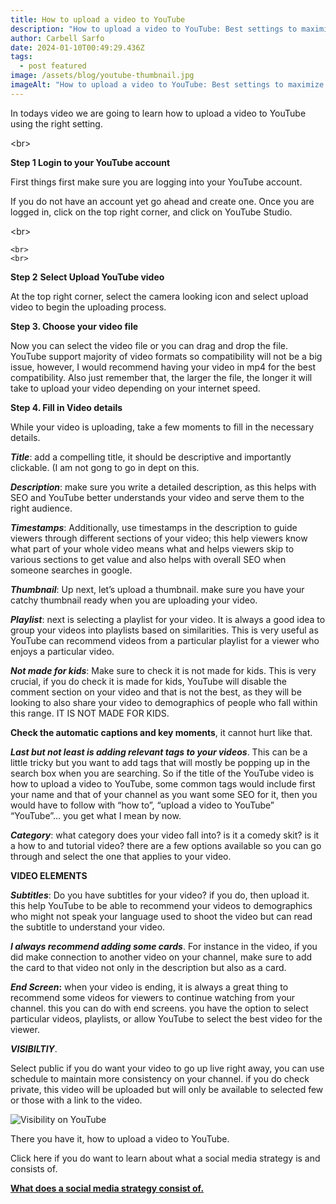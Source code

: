 ```yaml
---
title: How to upload a video to YouTube
description: "How to upload a video to YouTube: Best settings to maximize views"
author: Carbell Sarfo
date: 2024-01-10T00:49:29.436Z
tags:
  - post featured
image: /assets/blog/youtube-thumbnail.jpg
imageAlt: "How to upload a video to YouTube: Best settings to maximize views"
---
```

In todays video we are going to learn how to upload a video to YouTube using the right setting.

<﻿br>

**Step 1 Login to your YouTube account**

First things first make sure you are logging into your YouTube account.

If you do not have an account yet go ahead and create one. Once you are logged in, click on the top right corner, and click on YouTube Studio.



<﻿br>

```
<br>
<br>
```

**Step 2** **Select Upload YouTube video**

At the top right corner, select the camera looking icon and select upload video to begin the uploading process.

**Step 3. Choose your video file**

Now you can select the video file or you can drag and drop the file. YouTube support majority of video formats so compatibility will not be a big issue, however, I would recommend having your video in mp4 for the best compatibility. Also just remember that, the larger the file, the longer it will take to upload your video depending on your internet speed.

**Step 4. Fill in Video details**

While your video is uploading, take a few moments to fill in the necessary details.

***Title***: add a compelling title, it should be descriptive and importantly clickable. (I am not gong to go in dept on this.

***Description***: make sure you write a detailed description, as this helps with SEO and YouTube better understands your video and serve them to the right audience.

***Timestamps***: Additionally, use timestamps in the description to guide viewers through different sections of your video; this help viewers know what part of your whole video means what and helps viewers skip to various sections to get value and also helps with overall SEO when someone searches in google.

***Thumbnail***: Up next, let’s upload a thumbnail. make sure you have your catchy thumbnail ready when you are uploading your video.

***Playlist***: next is selecting a playlist for your video. It is always a good idea to group your videos into playlists based on similarities. This is very useful as YouTube can recommend videos from a particular playlist for a viewer who enjoys a particular video.

***Not made for kids***: Make sure to check it is not made for kids. This is very crucial, if you do check it is made for kids, YouTube will disable the comment section on your video and that is not the best, as they will be looking to also share your video to demographics of people who fall within this range. IT IS NOT MADE FOR KIDS.

**Check the automatic captions and key moments**, it cannot hurt like that.

***Last but not least is adding relevant tags to your videos***. This can be a little tricky but you want to add tags that will mostly be popping up in the search box when you are searching. So if the title of the YouTube video is how to upload a video to YouTube, some common tags would include first your name and that of your channel as you want some SEO for it, then you would have to follow with “how to”, “upload a video to YouTube” “YouTube”… you get what I mean by now.

***Category***: what category does your video fall into? is it a comedy skit? is it a how to and tutorial video? there are a few options available so you can go through and select the one that applies to your video.

**VIDEO ELEMENTS**

***Subtitles***: Do you have subtitles for your video? if you do, then upload it. this help YouTube to be able to recommend your videos to demographics who might not speak your language used to shoot the video but can read the subtitle to understand your video.

***I always recommend adding some cards***. For instance in the video, if you did make connection to another video on your channel, make sure to add the card to that video not only in the description but also as a card.

***End Screen*:** when your video is ending, it is always a great thing to recommend some videos for viewers to continue watching from your channel. this you can do with end screens. you have the option to select particular videos, playlists, or allow YouTube to select the best video for the viewer.

***VISIBILTIY***.

Select public if you do want your video to go up live right away, you can use schedule to maintain more consistency on your channel. if you do check private, this video will be uploaded but will only be available to selected few or those with a link to the video.

![Visibility on YouTube](/assets/blog/screenshot-2024-01-10-005937.png "Choosing visibility status for YouTube.")

There you have it, how to upload a video to YouTube.

Click here if you do want to learn about what a social media strategy is and consists of.

**[W﻿hat does a social media strategy consist of.](https://www.youtube.com/watch?v=_Bj2xRk1WSM)**